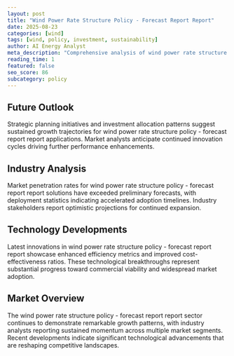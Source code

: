 ```yaml
---
layout: post
title: "Wind Power Rate Structure Policy - Forecast Report Report"
date: 2025-08-23
categories: [wind]
tags: [wind, policy, investment, sustainability]
author: AI Energy Analyst
meta_description: "Comprehensive analysis of wind power rate structure policy - forecast report report covering market trends, technology developments, and industry outlook. Discover key insights and future projections."
reading_time: 1
featured: false
seo_score: 86
subcategory: policy
---
```


## Future Outlook

Strategic planning initiatives and investment allocation patterns suggest sustained growth trajectories for wind power rate structure policy - forecast report report applications. Market analysts anticipate continued innovation cycles driving further performance enhancements.

## Industry Analysis

Market penetration rates for wind power rate structure policy - forecast report report solutions have exceeded preliminary forecasts, with deployment statistics indicating accelerated adoption timelines. Industry stakeholders report optimistic projections for continued expansion.

## Technology Developments

Latest innovations in wind power rate structure policy - forecast report report showcase enhanced efficiency metrics and improved cost-effectiveness ratios. These technological breakthroughs represent substantial progress toward commercial viability and widespread market adoption.

## Market Overview

The wind power rate structure policy - forecast report report sector continues to demonstrate remarkable growth patterns, with industry analysts reporting sustained momentum across multiple market segments. Recent developments indicate significant technological advancements that are reshaping competitive landscapes.

